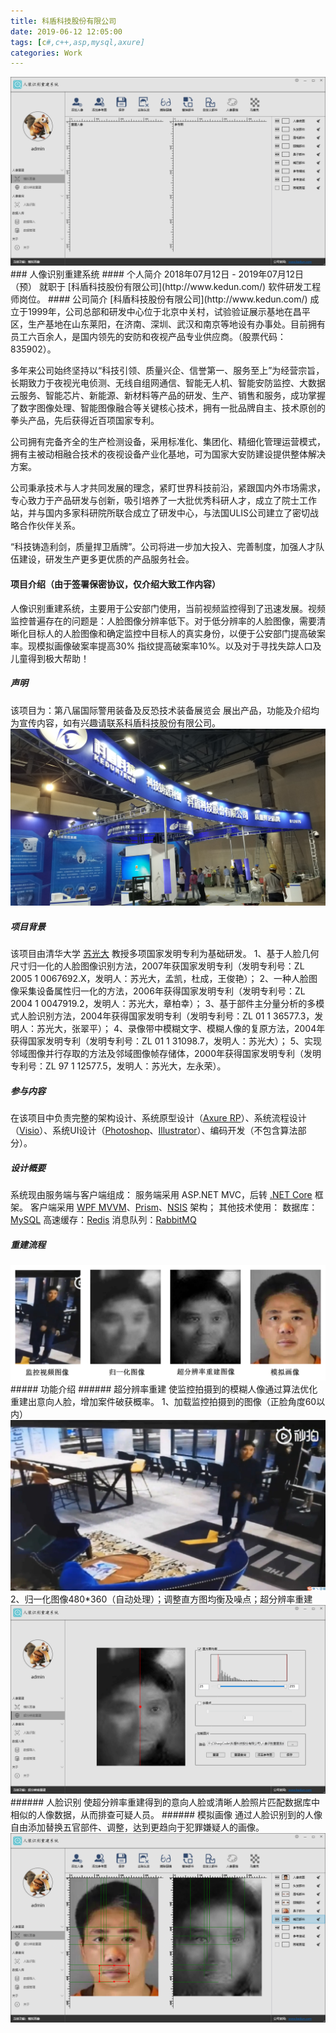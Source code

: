 ```yaml
---
title: 科盾科技股份有限公司
date: 2019-06-12 12:05:00
tags: [c#,c++,asp,mysql,axure]
categories: Work
---
```

<img src="https://raw.githubusercontent.com/Sadness96/sadness96.github.io/master/images/blog/work-KedunTech/%E4%B8%BB%E7%A8%8B%E5%BA%8F.png"/>
### 人像识别重建系统
<!-- more -->
#### 个人简介
2018年07月12日 - 2019年07月12日（预） 就职于 [科盾科技股份有限公司](http://www.kedun.com/) 软件研发工程师岗位。
#### 公司简介
[科盾科技股份有限公司](http://www.kedun.com/) 成立于1999年，公司总部和研发中心位于北京中关村，试验验证展示基地在昌平区，生产基地在山东莱阳，在济南、深圳、武汉和南京等地设有办事处。目前拥有员工六百余人，是国内领先的安防和夜视产品专业供应商。（股票代码：835902）。

多年来公司始终坚持以“科技引领、质量兴企、信誉第一、服务至上”为经营宗旨，长期致力于夜视光电侦测、无线自组网通信、智能无人机、智能安防监控、大数据云服务、智能芯片、新能源、新材料等产品的研发、生产、销售和服务，成功掌握了数字图像处理、智能图像融合等关键核心技术，拥有一批品牌自主、技术原创的拳头产品，先后获得近百项国家专利。

公司拥有完备齐全的生产检测设备，采用标准化、集团化、精细化管理运营模式，拥有主被动相融合技术的夜视设备产业化基地，可为国家大安防建设提供整体解决方案。

公司秉承技术与人才共同发展的理念，紧盯世界科技前沿，紧跟国内外市场需求，专心致力于产品研发与创新，吸引培养了一大批优秀科研人才，成立了院士工作站，并与国内多家科研院所联合成立了研发中心，与法国ULIS公司建立了密切战略合作伙伴关系。

“科技铸造利剑，质量捍卫盾牌”。公司将进一步加大投入、完善制度，加强人才队伍建设，研发生产更多更优质的产品服务社会。
#### 项目介绍（由于签署保密协议，仅介绍大致工作内容）
人像识别重建系统，主要用于公安部门使用，当前视频监控得到了迅速发展。视频监控普遍存在的问题是：人脸图像分辨率低下。对于低分辨率的人脸图像，需要清晰化目标人的人脸图像和确定监控中目标人的真实身份，以便于公安部门提高破案率。现模拟画像破案率提高30% 指纹提高破案率10%。以及对于寻找失踪人口及儿童得到极大帮助！
##### 声明
该项目为：第八届国际警用装备及反恐技术装备展览会 展出产品，功能及介绍均为宣传内容，如有兴趣请联系科盾科技股份有限公司。
<img src="https://raw.githubusercontent.com/Sadness96/sadness96.github.io/master/images/blog/work-KedunTech/20190521_164057.jpg"/>
##### 项目背景
该项目由清华大学 [苏光大](https://baike.baidu.com/item/%E8%8B%8F%E5%85%89%E5%A4%A7/4797223) 教授多项国家发明专利为基础研发。
1、基于人脸几何尺寸归一化的人脸图像识别方法，2007年获国家发明专利（发明专利号：ZL 2005 1 0067692.X，发明人：苏光大，孟凯，杜成，王俊艳）；
2、一种人脸图像采集设备属性归一化的方法，2006年获得国家发明专利（发明专利号：ZL 2004 1 0047919.2，发明人：苏光大，章柏幸）；
3、基于部件主分量分析的多模式人脸识别方法，2004年获得国家发明专利（发明专利号：ZL 01 1 36577.3，发明人：苏光大，张翠平）；
4、录像带中模糊文字、模糊人像的复原方法，2004年获得国家发明专利（发明专利号：ZL 01 1 31098.7，发明人：苏光大）；
5、实现邻域图像并行存取的方法及邻域图像帧存储体，2000年获得国家发明专利（发明专利号：ZL 97 1 12577.5，发明人：苏光大，左永荣）。
##### 参与内容
在该项目中负责完整的架构设计、系统原型设计（[Axure RP](https://baike.baidu.com/item/axure%20rp/9653646?fromtitle=axure&fromid=5056136&fr=aladdin)）、系统流程设计（[Visio](https://baike.baidu.com/item/Microsoft%20Office%20Visio/7180347?fromtitle=VISIO&fromid=357215)）、系统UI设计（[Photoshop](https://baike.baidu.com/item/Adobe%20Photoshop/2297297?fromtitle=PS&fromid=13323&fr=aladdin)、[Illustrator](https://baike.baidu.com/item/Adobe%20Illustrator/2297548?fromtitle=AI&fromid=1753722#viewPageContent)）、编码开发（不包含算法部分）。
##### 设计概要
系统现由服务端与客户端组成：
服务端采用 ASP.NET MVC，后转 [.NET Core](https://baike.baidu.com/item/.net%20core/20130686?fr=aladdin) 框架。
客户端采用 [WPF MVVM](https://baike.baidu.com/item/MVVM/96310?fr=aladdin)、[Prism](https://github.com/PrismLibrary/)、[NSIS](/blog/2018/11/24/software-Nsis/) 架构；
其他技术使用：
数据库：[MySQL](https://www.mysql.com/)
高速缓存：[Redis](https://redis.io/)
消息队列：[RabbitMQ](https://www.rabbitmq.com/)
##### 重建流程
<img src="https://raw.githubusercontent.com/Sadness96/sadness96.github.io/master/images/blog/work-KedunTech/%E4%BA%BA%E5%83%8F%E8%AF%86%E5%88%AB%E9%87%8D%E5%BB%BA%E6%B5%81%E7%A8%8B.png"/>
##### 功能介绍
###### 超分辨率重建
使监控拍摄到的模糊人像通过算法优化重建出意向人脸，增加案件破获概率。
1、加载监控拍摄到的图像（正脸角度60以内）
<img src="https://raw.githubusercontent.com/Sadness96/sadness96.github.io/master/images/blog/work-KedunTech/%E9%87%8D%E5%BB%BA%E7%9B%91%E6%8E%A7%E6%8B%8D%E6%91%84%E8%A7%86%E9%A2%91%E6%88%AA%E5%9B%BE.jpg"/>
2、归一化图像480*360（自动处理）；调整直方图均衡及噪点；超分辨率重建
<img src="https://raw.githubusercontent.com/Sadness96/sadness96.github.io/master/images/blog/work-KedunTech/%E8%B6%85%E5%88%86%E8%BE%A8%E7%8E%87%E9%87%8D%E5%BB%BA.png"/>
###### 人脸识别
使超分辨率重建得到的意向人脸或清晰人脸照片匹配数据库中相似的人像数据，从而排查可疑人员。
###### 模拟画像
通过人脸识别到的人像自由添加替换五官部件、调整，达到更趋向于犯罪嫌疑人的画像。
<img src="https://raw.githubusercontent.com/Sadness96/sadness96.github.io/master/images/blog/work-KedunTech/%E6%A8%A1%E6%8B%9F%E7%94%BB%E5%83%8F.png"/>